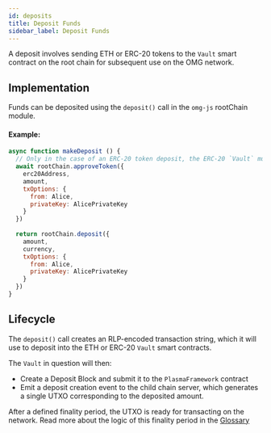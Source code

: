 ```yaml
---
id: deposits
title: Deposit Funds
sidebar_label: Deposit Funds
---
```


A deposit involves sending ETH or ERC-20 tokens to the `Vault` smart contract on the root chain for subsequent use on the OMG network.

## Implementation

Funds can be deposited using the `deposit()` call in the `omg-js` rootChain module.

#### Example:

```js
async function makeDeposit () {
  // Only in the case of an ERC-20 token deposit, the ERC-20 `Vault` must be pre-authorized to effect a transfer from the sender. 
  await rootChain.approveToken({
    erc20Address,
    amount,
    txOptions: {
      from: Alice,
      privateKey: AlicePrivateKey
    }
  })
  
  return rootChain.deposit({
    amount,
    currency,
    txOptions: {
      from: Alice,
      privateKey: AlicePrivateKey
    }
  })
}
```

## Lifecycle

The `deposit()` call creates an RLP-encoded transaction string, which it will use to deposit into the ETH or ERC-20 `Vault` smart contracts.

The `Vault` in question will then:

- Create a Deposit Block and submit it to the `PlasmaFramework` contract
- Emit a deposit creation event to the child chain server, which generates a single UTXO corresponding to the deposited amount.

After a defined finality period, the UTXO is ready for transacting on the network. Read more about the logic of this finality period in the [Glossary](glossary#deposit-finality-period)
